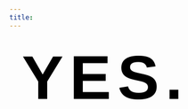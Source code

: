 ```yaml
---
title: 
---
```


<!-- Amazon Link -->

<!-- CSS Code -->
<style type="text/css" scoped>
a.GeneratedLink:link {
font-family:Helvetica, sans-serif;font-size:8em;font-weight:bold;letter-spacing:0.1em;line-height:1.3em;text-align:right;color:#000000;padding:0.2em;text-decoration:none; text-indent:40;
}
a.GeneratedLink:visited {
color:#000000;text-decoration:none;
}
a.GeneratedLink:hover {
color:#000000;text-decoration:underline;
}
a.GeneratedLink:active {
color:#000000;text-decoration:none;
}
</style>

<!-- HTML Code -->
<a class="GeneratedLink" href="https://www.amazon.com/gp/product/B01NCXOM91/ref=as_li_tl?ie=UTF8&tag=trustinhan-20&camp=1789&creative=9325&linkCode=as2&creativeASIN=B01NCXOM91&linkId=5b86c17c19251231fab72b8cadca0c75" target="_blank"> YES.
</a>



<!-- adsense -->
<script async src="//pagead2.googlesyndication.com/pagead/js/adsbygoogle.js"></script>
<script>
  (adsbygoogle = window.adsbygoogle || []).push({
    google_ad_client: "ca-pub-5743196196309421",
    enable_page_level_ads: true
  });
</script>

<!-- CSS Code -->
<style>

body { 
    background-image: url('http://i.imgur.com/MwOcVNi.png');
    background-repeat: no-repeat;
    background-attachment: fixed;
    background-size: 50%;
    background-position: 0% 100%; 
}
</style>


<!-- Google Analytics -->
<script>
  (function(i,s,o,g,r,a,m){i['GoogleAnalyticsObject']=r;i[r]=i[r]||function(){
  (i[r].q=i[r].q||[]).push(arguments)},i[r].l=1*new Date();a=s.createElement(o),
  m=s.getElementsByTagName(o)[0];a.async=1;a.src=g;m.parentNode.insertBefore(a,m)
  })(window,document,'script','https://www.google-analytics.com/analytics.js','ga');

  ga('create', 'UA-90686593-1', 'auto');
  ga('send', 'pageview');

</script>



